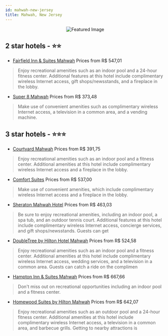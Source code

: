 ```yaml
---
id: mahwah-new-jersey
title: Mahwah, New Jersey
---
```


<center><img src="https://i.travelapi.com/hotels/1000000/20000/15300/15280/baf24ade_z.jpg" alt="Featured Image" /></center>


##  2 star hotels - ⭐️⭐️

-    [Fairfield Inn & Suites Mahwah](https://us.hurb.com/hotels/mahwah/fairfield-inn-suites-mahwah-JNP-JP663030?cmp=18055) Prices from R$ 547,01
   > Enjoy recreational amenities such as an indoor pool and a 24-hour fitness center. Additional features at this hotel include complimentary wireless Internet access, gift shops/newsstands, and a fireplace in the lobby.
-    [Super 8 Mahwah](https://us.hurb.com/hotels/mahwah/super-8-mahwah-JNP-JP078483?cmp=18055) Prices from R$ 373,48
   > Make use of convenient amenities such as complimentary wireless Internet access, a television in a common area, and a vending machine.

##  3 star hotels - ⭐️⭐️⭐️

-    [Courtyard Mahwah](https://us.hurb.com/hotels/mahwah/courtyard-mahwah-JNP-JP078482?cmp=18055) Prices from R$ 391,75
   > Enjoy recreational amenities such as an indoor pool and a fitness center. Additional amenities at this hotel include complimentary wireless Internet access and a fireplace in the lobby.
-    [Comfort Suites](https://us.hurb.com/hotels/mahwah/comfort-suites-JNP-JP988389?cmp=18055) Prices from R$ 537,00
   > Make use of convenient amenities, which include complimentary wireless Internet access and a fireplace in the lobby.
-    [Sheraton Mahwah Hotel](https://us.hurb.com/hotels/mahwah/sheraton-mahwah-hotel-JNP-JP985891?cmp=18055) Prices from R$ 463,03
   > Be sure to enjoy recreational amenities, including an indoor pool, a spa tub, and an outdoor tennis court. Additional features at this hotel include complimentary wireless Internet access, concierge services, and gift shops/newsstands. Guests can get
-    [DoubleTree by Hilton Hotel Mahwah](https://us.hurb.com/hotels/mahwah/doubletree-by-hilton-hotel-mahwah-JNP-JP034561?cmp=18055) Prices from R$ 524,58
   > Enjoy recreational amenities such as an indoor pool and a fitness center. Additional amenities at this hotel include complimentary wireless Internet access, wedding services, and a television in a common area. Guests can catch a ride on the complimen
-    [Hampton Inn & Suites Mahwah](https://us.hurb.com/hotels/mahwah/hampton-inn-suites-mahwah-JNP-JP034559?cmp=18055) Prices from R$ 667,66
   > Don't miss out on recreational opportunities including an indoor pool and a fitness center.
-    [Homewood Suites by Hilton Mahwah](https://us.hurb.com/hotels/mahwah/homewood-suites-by-hilton-mahwah-JNP-JP326451?cmp=18055) Prices from R$ 642,07
   > Enjoy recreational amenities such as an outdoor pool and a 24-hour fitness center. Additional amenities at this hotel include complimentary wireless Internet access, a television in a common area, and barbecue grills. Getting to nearby attractions is
